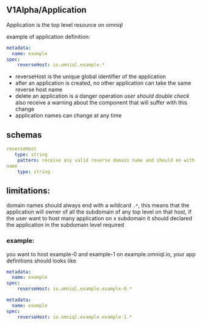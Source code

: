 ## V1Alpha/Application

Application is the top level resource on omniql

example of application definition:

```yaml
metadata:
  name: example
spec:
    reverseHost: io.omniql.example.*
```   

- reverseHost is the unique global  identifier of the application
- after an application is created, no other application  can take the same reverse host name
- delete an application is a danger operation *user should double check* also receive  a  warning about the component that will suffer with this change 
- application names can change at any time 

## schemas 

```yaml
reverseHost
   type: string
    pattern: receive any valid reverse domain name and should en with .*
name
    type: string
```

## limitations:

domain names should always end with a wildcard `.*`, this means that the application will owner of all the subdomain of any top level on that host,
if the user want to host many application on x subdomain it should declared the application in the subdomain level required 


### example:

you want to host example-0 and example-1 on example.omniql.io, your  app definitions
 should looks like


```yaml
metadata:
  name: example
spec:
    reverseHost: io.omniql.example.example-0.*
```   

```yaml
metadata:
  name: example
spec:
    reverseHost: io.omniql.example.example-1.*
```   
